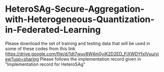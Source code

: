 # HeteroSAg-Secure-Aggregation-with-Heterogeneous-Quantization-in-Federated-Learning

Please download the set of training and testing data that will be used in some of these codes from this  link https://drive.google.com/file/d/1dt7wuv8W4m0yiK2D2ED_FiXWDYfxIVuu/view?usp=sharing
Please follows the implementation record given in   "Implementation record for HeteroSAg"
